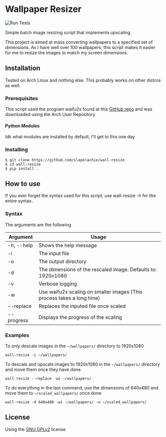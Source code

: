 # Wallpaper Resizer
![Run Tests](https://github.com/slapelachie/wall-resize/workflows/Run%20Tests/badge.svg)

Simple batch image resizing script that implements upscaling.

This project is aimed at mass converting wallpapers to a specified set of dimensions.
As I have well over 100 wallpapers, this script makes it easier for me to resize the images
to match my screen dimensions.

## Installation
Tested on Arch Linux and nothing else. This probably works on other distros as well.
### Prerequisites
This script used the program waifu2x found at this [GitHub repo](https://github.com/DeadSix27/waifu2x-converter-cpp) and was downloaded using the Arch User Repository

#### Python Modules
Idk what modules are installed by default, I'll get to this one day

### Installing
```
$ git clone https://github.com/slapelachie/wall-resize
$ cd wall-resize
$ pip install .
```

### 

## How to use
If you ever forget the syntax used for this script, use wall-resize -h for the entire syntax.

### Syntax
The arguments are the following

| Argument  | Usage |
|-----------|-----------------------------------------------------|
| -h, --help| Shows the help message |
| -i        | The input file |
| -o        | The output directory |
| -d        | The dimensions of the rescaled image. Defaults to: 1920x1080 |
| -v        | Verbose logging |
| -w        | Use waifu2x scaling on smaller images (This process takes a long time) |
| --replace | Replaces the inputed file once scaled |
| --progress| Displays the progress of the scaling |


### Examples
To only descale images in the `~/wallpapers/` directory to 1920x1080
```
wall-resize -i ~/wallpapers/
```

To descale and upscale images to 1920x1080 in the `~/wallpapers/` directory and move them once they have done
```
wall-resize --replace -wi ~/wallpapers/
```

To do everything in the last command, use the dimensions of 640x480 and move them to `~/scaled_wallpapers/` once done
```
wall-resize -d 640x480 -wi ~/wallpapers/ -o ~/scaled_wallpapers/
```

## License
Using the [GNU GPLv2](LICENSE) license
